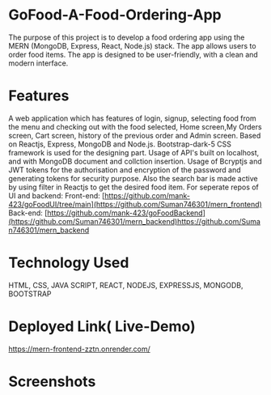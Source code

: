 # GoFood-A-Food-Ordering-App
The purpose of this project is to develop a food ordering app using the MERN (MongoDB, Express, React, Node.js) stack. The app allows users to order food items. The app is designed to be user-friendly, with a clean and modern interface.

# Features
A web application which has features of login, signup, selecting food from the menu and checking out with the food selected, Home screen,My Orders screen, Cart screen, history of the previous order and Admin screen. Based on Reactjs, Express, MongoDB and Node.js.
Bootstrap-dark-5 CSS framework is used for the designing part. Usage of API's built on localhost, and with MongoDB document and collction insertion. Usage of Bcryptjs and JWT tokens for the authorisation and encryption of the password and generating tokens for security purpose. Also the search bar is made active by using filter in Reactjs to get the desired food item.
For seperate repos of UI and backend:
Front-end: [https://github.com/mank-423/goFoodUI/tree/main](https://github.com/Suman746301/mern_frontend)
Back-end: [https://github.com/mank-423/goFoodBackend](https://github.com/Suman746301/mern_backend)https://github.com/Suman746301/mern_backend

# Technology Used
HTML, CSS, JAVA SCRIPT, REACT, NODEJS, EXPRESSJS, MONGODB, BOOTSTRAP

# Deployed Link( Live-Demo)
https://mern-frontend-zztn.onrender.com/

# Screenshots

